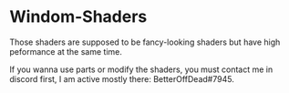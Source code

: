 # Windom-Shaders

Those shaders are supposed to be fancy-looking shaders but have high peformance at the same time.

If you wanna use parts or modify the shaders, you must contact me in discord first, I am active mostly there: BetterOffDead#7945.

